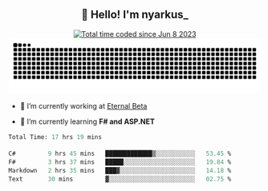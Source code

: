 <h2 align="center">👋 Hello! I'm nyarkus_</h2>
<p align="center">
  <a href="https://wakatime.com/@8f9aa332-6725-4e00-a5d9-b2317a4b74a6">
    <img src="https://wakatime.com/badge/user/8f9aa332-6725-4e00-a5d9-b2317a4b74a6.svg" alt="Total time coded since Jun 8 2023" />
  </a>
  <br>
  <img src = "https://github.com/nyarkus/nyarkus/blob/output/github-snake-dark.svg">
</p>

- 🔭 I’m currently working at [Eternal Beta](https://github.com/Kacianoki/Eternal-Beta)
<!--- 💬 Ask me about **nothing :<**-->
- 🌱 I’m currently learning **F# and ASP.NET**

<!--START_SECTION:waka-->

```fs
Total Time: 17 hrs 19 mins

C#         9 hrs 45 mins   █████████████▒░░░░░░░░░░░   53.45 %
F#         3 hrs 37 mins   █████░░░░░░░░░░░░░░░░░░░░   19.84 %
Markdown   2 hrs 35 mins   ███▓░░░░░░░░░░░░░░░░░░░░░   14.18 %
Text       30 mins         ▓░░░░░░░░░░░░░░░░░░░░░░░░   02.75 %
```

<!--END_SECTION:waka-->
